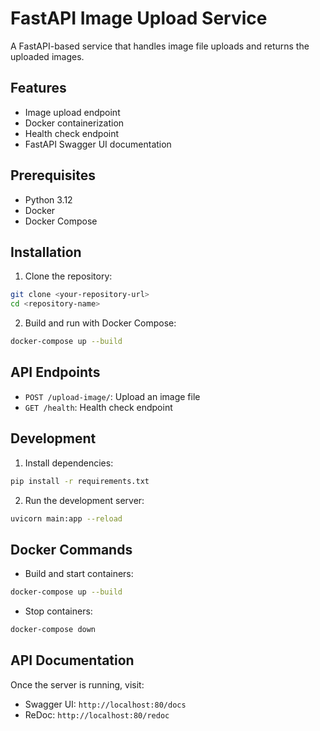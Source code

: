 # FastAPI Image Upload Service

A FastAPI-based service that handles image file uploads and returns the uploaded images.

## Features

- Image upload endpoint
- Docker containerization
- Health check endpoint
- FastAPI Swagger UI documentation

## Prerequisites

- Python 3.12
- Docker
- Docker Compose

## Installation

1. Clone the repository:
```bash
git clone <your-repository-url>
cd <repository-name>
```

2. Build and run with Docker Compose:
```bash
docker-compose up --build
```

## API Endpoints

- `POST /upload-image/`: Upload an image file
- `GET /health`: Health check endpoint

## Development

1. Install dependencies:
```bash
pip install -r requirements.txt
```

2. Run the development server:
```bash
uvicorn main:app --reload
```

## Docker Commands

- Build and start containers:
```bash
docker-compose up --build
```

- Stop containers:
```bash
docker-compose down
```

## API Documentation

Once the server is running, visit:
- Swagger UI: `http://localhost:80/docs`
- ReDoc: `http://localhost:80/redoc`
